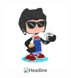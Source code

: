<div>
    <div align=center>
        <img src="https://raw.githubusercontent.com/AhmedFathyDev/AhmedFathyDev/main/GitHub.png" alt="GitHub Octocat Drinking a Cup of Coffee" height="200">
    </div>
    <div align=center>
        <img src="https://readme-typing-svg.herokuapp.com?color=%236FDA44&size=32&center=true&vCenter=true&width=600&height=50&lines=Hi+there+I'm+Ahmad+%F0%9F%91%8B;Computer+Science+Graduate;MERN-STACK+Engineer;Problem+Solver;Web+Developer;Open-Source+Enthusiast" alt="Headline" />
    </div>
    
</div>
